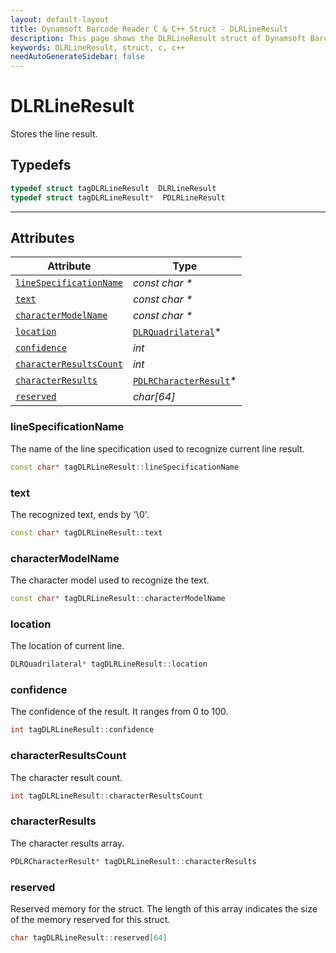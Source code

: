 ```yaml
---
layout: default-layout
title: Dynamsoft Barcode Reader C & C++ Struct - DLRLineResult
description: This page shows the DLRLineResult struct of Dynamsoft Barcode Reader for C & C++ Language.
keywords: DLRLineResult, struct, c, c++
needAutoGenerateSidebar: false
---
```



# DLRLineResult
Stores the line result.

## Typedefs

```cpp
typedef struct tagDLRLineResult  DLRLineResult
typedef struct tagDLRLineResult*  PDLRLineResult
```  
  
---
  

## Attributes
  
| Attribute | Type |
|---------- | ---- |
| [`lineSpecificationName`](#linespecificationname) | *const char \** |
| [`text`](#text) | *const char \** |
| [`characterModelName`](#charactermodelname) | *const char \** |
| [`location`](#location) | [`DLRQuadrilateral`](dlr-quadrilateral.md)\* |
| [`confidence`](#confidence) | *int* |
| [`characterResultsCount`](#characterresultscount) | *int* |
| [`characterResults`](#characterresults) | [`PDLRCharacterResult`](dlr-character-result.md)\* |
| [`reserved`](#reserved) | *char\[64\]* |


### lineSpecificationName
The name of the line specification used to recognize current line result.
```cpp
const char* tagDLRLineResult::lineSpecificationName
```

### text
The recognized text, ends by '\0'.
```cpp
const char* tagDLRLineResult::text
```

### characterModelName
The character model used to recognize the text.
```cpp
const char* tagDLRLineResult::characterModelName
```

### location
The location of current line.
```cpp
DLRQuadrilateral* tagDLRLineResult::location
```


### confidence
The confidence of the result. It ranges from 0 to 100.
```cpp
int tagDLRLineResult::confidence
```


### characterResultsCount
The character result count.
```cpp
int tagDLRLineResult::characterResultsCount
```

### characterResults
The character results array.
```cpp
PDLRCharacterResult* tagDLRLineResult::characterResults
```

### reserved
Reserved memory for the struct. The length of this array indicates the size of the memory reserved for this struct.
```cpp
char tagDLRLineResult::reserved[64]
```
